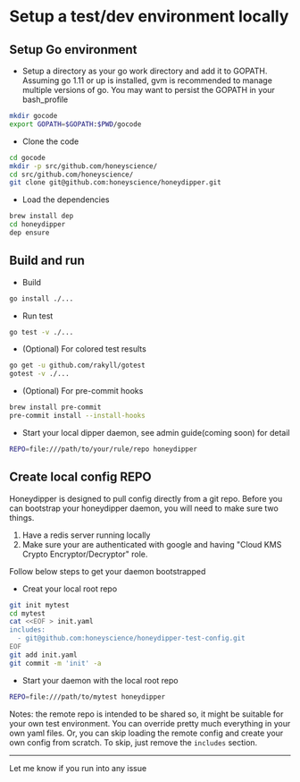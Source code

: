 # Setup a test/dev environment locally

## Setup Go environment

 * Setup a directory as your go work directory and add it to GOPATH. Assuming go 1.11 or up is installed, gvm is recommended to manage multiple versions of go. You may want to persist the GOPATH in your bash_profile
```bash
mkdir gocode
export GOPATH=$GOPATH:$PWD/gocode
```
 * Clone the code
```bash
cd gocode
mkdir -p src/github.com/honeyscience/
cd src/github.com/honeyscience/
git clone git@github.com:honeyscience/honeydipper.git
```
 * Load the dependencies
```bash
brew install dep
cd honeydipper
dep ensure
```

## Build and run

 * Build
```bash
go install ./...
```
 * Run test
```bash
go test -v ./...
```
 * (Optional) For colored test results
```bash
go get -u github.com/rakyll/gotest
gotest -v ./...
```
 * (Optional) For pre-commit hooks
```bash
brew install pre-commit
pre-commit install --install-hooks
```
 * Start your local dipper daemon, see admin guide(coming soon) for detail
```bash
REPO=file:///path/to/your/rule/repo honeydipper
```

## Create local config REPO

Honeydipper is designed to pull config directly from a git repo. Before you can bootstrap your honeydipper daemon, you will need to make sure two things.
 1. Have a redis server running locally
 2. Make sure your are authenticated with google and having "Cloud KMS Crypto Encryptor/Decryptor" role.

Follow below steps to get your daemon bootstrapped

 * Creat your local root repo
```bash
git init mytest
cd mytest
cat <<EOF > init.yaml
includes:
  - git@github.com:honeyscience/honeydipper-test-config.git
EOF
git add init.yaml
git commit -m 'init' -a
```
 * Start your daemon with the local root repo
```bash
REPO=file:///path/to/mytest honeydipper
```

Notes: the remote repo is intended to be shared so, it might be suitable for your own test environment. You can override pretty much everything in your own yaml files. Or, you can skip loading the remote config and create your own config from scratch. To skip, just remove the `includes` section.

---
Let me know if you run into any issue

